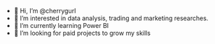 - 👋 Hi, I’m @cherrygurl
- 👀 I’m interested in data analysis, trading and marketing researches.
- 🌱 I’m currently learning Power BI
- 💞️ I’m looking for paid projects to grow my skills

